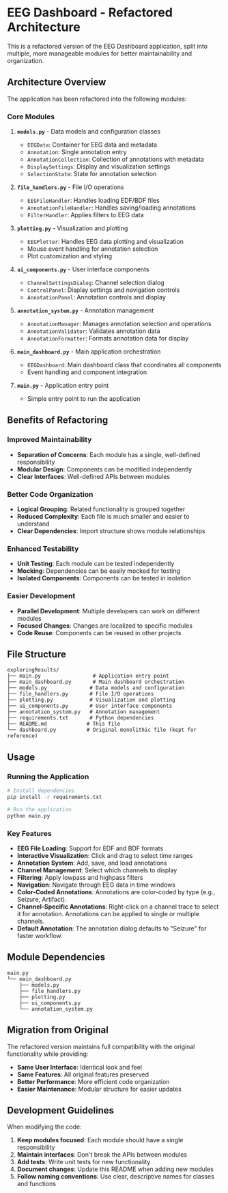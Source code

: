 # EEG Dashboard - Refactored Architecture

This is a refactored version of the EEG Dashboard application, split into multiple, more manageable modules for better maintainability and organization.

## Architecture Overview

The application has been refactored into the following modules:

### Core Modules

1. **`models.py`** - Data models and configuration classes
   - `EEGData`: Container for EEG data and metadata
   - `Annotation`: Single annotation entry
   - `AnnotationCollection`: Collection of annotations with metadata
   - `DisplaySettings`: Display and visualization settings
   - `SelectionState`: State for annotation selection

2. **`file_handlers.py`** - File I/O operations
   - `EEGFileHandler`: Handles loading EDF/BDF files
   - `AnnotationFileHandler`: Handles saving/loading annotations
   - `FilterHandler`: Applies filters to EEG data

3. **`plotting.py`** - Visualization and plotting
   - `EEGPlotter`: Handles EEG data plotting and visualization
   - Mouse event handling for annotation selection
   - Plot customization and styling

4. **`ui_components.py`** - User interface components
   - `ChannelSettingsDialog`: Channel selection dialog
   - `ControlPanel`: Display settings and navigation controls
   - `AnnotationPanel`: Annotation controls and display

5. **`annotation_system.py`** - Annotation management
   - `AnnotationManager`: Manages annotation selection and operations
   - `AnnotationValidator`: Validates annotation data
   - `AnnotationFormatter`: Formats annotation data for display

6. **`main_dashboard.py`** - Main application orchestration
   - `EEGDashboard`: Main dashboard class that coordinates all components
   - Event handling and component integration

7. **`main.py`** - Application entry point
   - Simple entry point to run the application

## Benefits of Refactoring

### Improved Maintainability
- **Separation of Concerns**: Each module has a single, well-defined responsibility
- **Modular Design**: Components can be modified independently
- **Clear Interfaces**: Well-defined APIs between modules

### Better Code Organization
- **Logical Grouping**: Related functionality is grouped together
- **Reduced Complexity**: Each file is much smaller and easier to understand
- **Clear Dependencies**: Import structure shows module relationships

### Enhanced Testability
- **Unit Testing**: Each module can be tested independently
- **Mocking**: Dependencies can be easily mocked for testing
- **Isolated Components**: Components can be tested in isolation

### Easier Development
- **Parallel Development**: Multiple developers can work on different modules
- **Focused Changes**: Changes are localized to specific modules
- **Code Reuse**: Components can be reused in other projects

## File Structure

```
exploringResults/
├── main.py                 # Application entry point
├── main_dashboard.py       # Main dashboard orchestration
├── models.py              # Data models and configuration
├── file_handlers.py       # File I/O operations
├── plotting.py            # Visualization and plotting
├── ui_components.py       # User interface components
├── annotation_system.py   # Annotation management
├── requirements.txt       # Python dependencies
├── README.md             # This file
└── dashboard.py          # Original monolithic file (kept for reference)
```

## Usage

### Running the Application

```bash
# Install dependencies
pip install -r requirements.txt

# Run the application
python main.py
```

### Key Features

- **EEG File Loading**: Support for EDF and BDF formats
- **Interactive Visualization**: Click and drag to select time ranges
- **Annotation System**: Add, save, and load annotations
- **Channel Management**: Select which channels to display
- **Filtering**: Apply lowpass and highpass filters
- **Navigation**: Navigate through EEG data in time windows
- **Color-Coded Annotations**: Annotations are color-coded by type (e.g., Seizure, Artifact).
- **Channel-Specific Annotations**: Right-click on a channel trace to select it for annotation. Annotations can be applied to single or multiple channels.
- **Default Annotation**: The annotation dialog defaults to "Seizure" for faster workflow.

## Module Dependencies

```
main.py
└── main_dashboard.py
    ├── models.py
    ├── file_handlers.py
    ├── plotting.py
    ├── ui_components.py
    └── annotation_system.py
```

## Migration from Original

The refactored version maintains full compatibility with the original functionality while providing:

- **Same User Interface**: Identical look and feel
- **Same Features**: All original features preserved
- **Better Performance**: More efficient code organization
- **Easier Maintenance**: Modular structure for easier updates

## Development Guidelines

When modifying the code:

1. **Keep modules focused**: Each module should have a single responsibility
2. **Maintain interfaces**: Don't break the APIs between modules
3. **Add tests**: Write unit tests for new functionality
4. **Document changes**: Update this README when adding new modules
5. **Follow naming conventions**: Use clear, descriptive names for classes and functions

